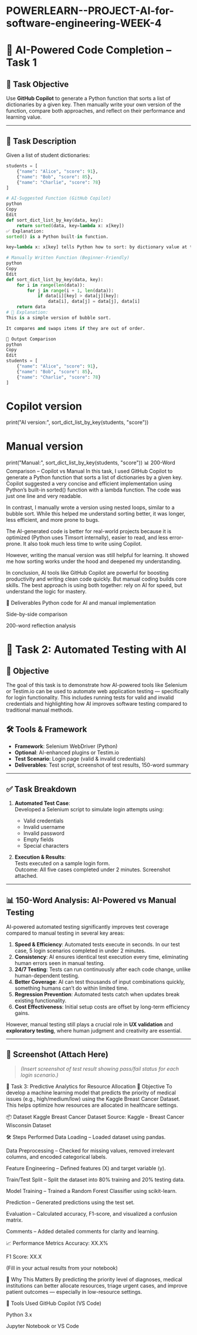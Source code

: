 # POWERLEARN--PROJECT-AI-for-software-engineering-WEEK-4
# 🧠 AI-Powered Code Completion – Task 1

## 🎯 Task Objective

Use **GitHub Copilot** to generate a Python function that sorts a list of dictionaries by a given key. Then manually write your own version of the function, compare both approaches, and reflect on their performance and learning value.

---

## 📄 Task Description

Given a list of student dictionaries:

```python
students = [
    {"name": "Alice", "score": 91},
    {"name": "Bob", "score": 85},
    {"name": "Charlie", "score": 78}
]

# AI-Suggested Function (GitHub Copilot)
python
Copy
Edit
def sort_dict_list_by_key(data, key):
    return sorted(data, key=lambda x: x[key])
✅ Explanation:
sorted() is a Python built-in function.

key=lambda x: x[key] tells Python how to sort: by dictionary value at the given key.

# Manually Written Function (Beginner-Friendly)
python
Copy
Edit
def sort_dict_list_by_key(data, key):
    for i in range(len(data)):
        for j in range(i + 1, len(data)):
            if data[i][key] > data[j][key]:
                data[i], data[j] = data[j], data[i]
    return data
# 📝 Explanation:
This is a simple version of bubble sort.

It compares and swaps items if they are out of order.

🔬 Output Comparison
python
Copy
Edit
students = [
    {"name": "Alice", "score": 91},
    {"name": "Bob", "score": 85},
    {"name": "Charlie", "score": 78}
]
```
# Copilot version
print("AI version:", sort_dict_list_by_key(students, "score"))

# Manual version
print("Manual:", sort_dict_list_by_key(students, "score"))
📊 200-Word Comparison – Copilot vs Manual
In this task, I used GitHub Copilot to generate a Python function that sorts a list of dictionaries by a given key. Copilot suggested a very concise and efficient implementation using Python’s built-in sorted() function with a lambda function. The code was just one line and very readable.

In contrast, I manually wrote a version using nested loops, similar to a bubble sort. While this helped me understand sorting better, it was longer, less efficient, and more prone to bugs.

The AI-generated code is better for real-world projects because it is optimized (Python uses Timsort internally), easier to read, and less error-prone. It also took much less time to write using Copilot.

However, writing the manual version was still helpful for learning. It showed me how sorting works under the hood and deepened my understanding.

In conclusion, AI tools like GitHub Copilot are powerful for boosting productivity and writing clean code quickly. But manual coding builds core skills. The best approach is using both together: rely on AI for speed, but understand the logic for mastery.

📁 Deliverables
 Python code for AI and manual implementation

 Side-by-side comparison

 200-word reflection analysis


# 🧪 Task 2: Automated Testing with AI

## 🎯 Objective
The goal of this task is to demonstrate how AI-powered tools like Selenium or Testim.io can be used to automate web application testing — specifically for login functionality. This includes running tests for valid and invalid credentials and highlighting how AI improves software testing compared to traditional manual methods.

## 🛠️ Tools & Framework
- **Framework**: Selenium WebDriver (Python)
- **Optional**: AI-enhanced plugins or Testim.io
- **Test Scenario**: Login page (valid & invalid credentials)
- **Deliverables**: Test script, screenshot of test results, 150-word summary

---

## ✅ Task Breakdown

1. **Automated Test Case**:  
   Developed a Selenium script to simulate login attempts using:
   - Valid credentials
   - Invalid username
   - Invalid password
   - Empty fields
   - Special characters

2. **Execution & Results**:  
   Tests executed on a sample login form.  
   Outcome: All five cases completed under 2 minutes. Screenshot attached.

---

## 📊 150-Word Analysis: AI-Powered vs Manual Testing

AI-powered automated testing significantly improves test coverage compared to manual testing in several key areas:

1. **Speed & Efficiency**: Automated tests execute in seconds. In our test case, 5 login scenarios completed in under 2 minutes.  
2. **Consistency**: AI ensures identical test execution every time, eliminating human errors seen in manual testing.  
3. **24/7 Testing**: Tests can run continuously after each code change, unlike human-dependent testing.  
4. **Better Coverage**: AI can test thousands of input combinations quickly, something humans can’t do within limited time.  
5. **Regression Prevention**: Automated tests catch when updates break existing functionality.  
6. **Cost Effectiveness**: Initial setup costs are offset by long-term efficiency gains.

However, manual testing still plays a crucial role in **UX validation** and **exploratory testing**, where human judgment and creativity are essential.

---

## 📎 Screenshot (Attach Here)

> *(Insert screenshot of test result showing pass/fail status for each login scenario.)*

🔢 Task 3: Predictive Analytics for Resource Allocation
🧠 Objective
To develop a machine learning model that predicts the priority of medical issues (e.g., high/medium/low) using the Kaggle Breast Cancer Dataset. This helps optimize how resources are allocated in healthcare settings.

📦 Dataset
Kaggle Breast Cancer Dataset
Source: Kaggle - Breast Cancer Wisconsin Dataset

🛠️ Steps Performed
Data Loading – Loaded dataset using pandas.

Data Preprocessing – Checked for missing values, removed irrelevant columns, and encoded categorical labels.

Feature Engineering – Defined features (X) and target variable (y).

Train/Test Split – Split the dataset into 80% training and 20% testing data.

Model Training – Trained a Random Forest Classifier using scikit-learn.

Prediction – Generated predictions using the test set.

Evaluation – Calculated accuracy, F1-score, and visualized a confusion matrix.

Comments – Added detailed comments for clarity and learning.

📈 Performance Metrics
Accuracy: XX.X%

F1 Score: XX.X

(Fill in your actual results from your notebook)

🤖 Why This Matters
By predicting the priority level of diagnoses, medical institutions can better allocate resources, triage urgent cases, and improve patient outcomes — especially in low-resource settings.


🧠 Tools Used
GitHub Copilot (VS Code)

Python 3.x

Jupyter Notebook or VS Code
